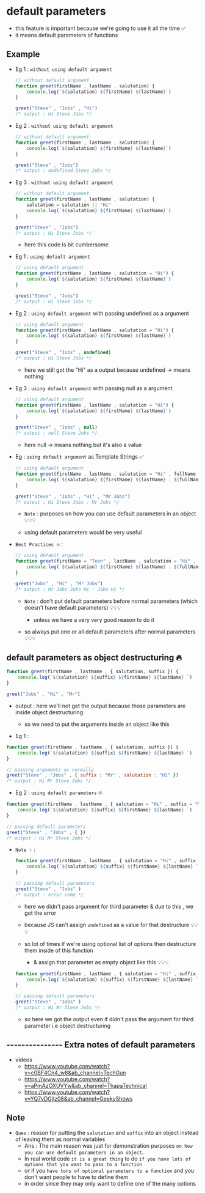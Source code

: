 # default parameters

- this feature is important because we're going to use it all the time ✅
- it means default parameters of functions 

## Example 

- Eg 1 : `without using default argument`
    ```js
    // without default argument
    function greet(firstName , lastName , salutation) {
        console.log(`${salutation} ${firstName} ${lastName}`)
    }

    greet("Steve" , "Jobs" , "Hi")
    /* output : Hi Steve Jobs */
    ```

- Eg 2 : `without using default argument`
    ```js
    // without default argument
    function greet(firstName , lastName , salutation) {
        console.log(`${salutation} ${firstName} ${lastName}`)
    }

    greet("Steve" , "Jobs")
    /* output : undefined Steve Jobs */
    ```

- Eg 3 : `without using default argument`
    ```js
    // without default argument
    function greet(firstName , lastName , salutation) {
        salutation = salutation || "Hi"
        console.log(`${salutation} ${firstName} ${lastName}`)
    }

    greet("Steve" , "Jobs")
    /* output : Hi Steve Jobs */
    ```

    - here this code is bit cumbersome 

- Eg 1 : `using default argument`
    ```js
    // using default argument
    function greet(firstName , lastName , salutation = "Hi") {
        console.log(`${salutation} ${firstName} ${lastName}`)
    }

    greet("Steve" , "Jobs")
    /* output : Hi Steve Jobs */
    ```

- Eg 2 : `using default argument` with passing undefined as a argument  
    ```js
    // using default argument
    function greet(firstName , lastName , salutation = "Hi") {
        console.log(`${salutation} ${firstName} ${lastName}`)
    }

    greet("Steve" , "Jobs" , undefined)
    /* output : Hi Steve Jobs */
    ```

    - here we still got the "Hi" as a output because undefined → means nothing 

- Eg 3 : `using default argument` with passing null as a argument  
    ```js
    // using default argument
    function greet(firstName , lastName , salutation = "Hi") {
        console.log(`${salutation} ${firstName} ${lastName}`)
    }

    greet("Steve" , "Jobs" , null)
    /* output : null Steve Jobs */
    ```

    - here null → means nothing but it's also a value 

- Eg : `using default argument` as Template Strings ✅
    ```js
    // using default argument
    function greet(firstName , lastName , salutation = "Hi" , fullName = `${firstName} ${lastName}`) {
        console.log(`${salutation} ${firstName} ${lastName} : ${fullName}`)
    }

    greet("Steve" , "Jobs" , "Hi" , "Mr Jobs")
    /* output : Hi Steve Jobs : Mr Jobs */
    ```
    - `Note` : purposes on how you can use default parameters in an object 💡💡💡

    - using default parameters would be very useful

- `Best Practices 🔥` : 
    ```js
    // using default argument
    function greet(firstName = "Teen" , lastName , salutation = "Hi" , fullName = `${firstName} ${lastName}`) {
        console.log(`${salutation} ${firstName} ${lastName} : ${fullName}`)
    }

    greet("Jobs" , "Hi" , "Mr Jobs")
    /* output : Mr Jobs Jobs Hi : Jobs Hi */
    ```
    
    - `Note` : don't put default parameters before normal parameters (which doesn't have default parameters) 💡💡💡
        - unless we have a very very good reason to do it

    - so always put one or all default parameters after normal parameters 💡💡💡 

## default parameters as object destructuring 🔥

```js
function greet(firstName , lastName , { salutation, suffix }) {
    console.log(`${salutation} ${suffix} ${firstName} ${lastName} `)
}

greet("Jobs" , "Hi" , "Mr")
```
- output : here we'll not get the output because those parameters are inside object destructuring
    - so we need to put the arguments inside an object like this 

- Eg 1 : 
```js
function greet(firstName , lastName , { salutation, suffix }) {
    console.log(`${salutation} ${suffix} ${firstName} ${lastName} `)
}

// passing arguments as normally 
greet("Steve" , "Jobs" , { suffix : "Mr" , salutation : "Hi" })
/* output : Hi Mr Steve Jobs */
```

- Eg 2 : `using default parameters` 🔥
```js
function greet(firstName , lastName , { salutation = "Hi" , suffix = "Mr" }) {
    console.log(`${salutation} ${suffix} ${firstName} ${lastName} `)
}

// passing default parameters
greet("Steve" , "Jobs" , { })
/* output : Hi Mr Steve Jobs */
```

- `Note 💡` : 
    ```js
    function greet(firstName , lastName , { salutation = "Hi" , suffix = "Mr" }) {
        console.log(`${salutation} ${suffix} ${firstName} ${lastName} `)
    }

    // passing default parameters
    greet("Steve" , "Jobs" )
    /* output : error come */
    ```

    - here we didn't pass argument for third parameter & due to this , we got the error 
    - because JS can't assign `undefined` as a value for that destructure 💡💡💡

    - so lot of times if we're using optional list of options then destructure them inside of this function 
        - & assign that parameter as empty object like this 💡💡💡
    ```js
    function greet(firstName , lastName , { salutation = "Hi" , suffix = "Mr" } = {}) {
        console.log(`${salutation} ${suffix} ${firstName} ${lastName} `)
    }

    // passing default parameters
    greet("Steve" , "Jobs" )
    /* output : Hi Mr Steve Jobs */
    ```

    - so here we got the output even if didn't pass the argument for third parameter i.e object destructuring 

## --------------- Extra notes of default parameters 

- videos 
    - https://www.youtube.com/watch?v=c0BF4Cn4_w8&ab_channel=TechGun
    - https://www.youtube.com/watch?v=aPmAzOXUVYw&ab_channel=ThapaTechnical
    - https://www.youtube.com/watch?v=YQ7vDGjlz08&ab_channel=GeekyShows

## Note 

- `Ques` : reason for putting the `salutation` and `suffix` into an object instead of leaving them as normal variables
    - Ans : The main reason was just for demonstration purposes `on how you can use default parameters in an object`. 
    - In real world code `it is a great thing` to do `if you have lots of options that you want to pass to a function`
    - or if you `have tons of optional parameters to a function` and you don't want people to have to define them 
    - in order since they may only want to define one of the many options
